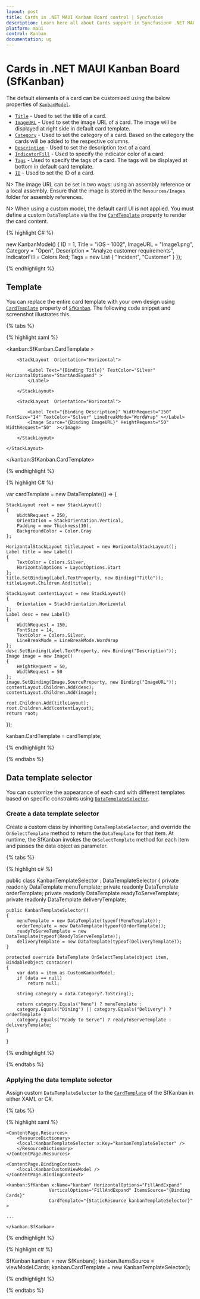 ```yaml
---
layout: post
title: Cards in .NET MAUI Kanban Board control | Syncfusion
description: Learn here all about Cards support in Syncfusion® .NET MAUI Kanban Board (SfKanban) control, its elements and more.
platform: maui
control: Kanban
documentation: ug
---
```


# Cards in .NET MAUI Kanban Board (SfKanban)

The default elements of a card can be customized using the below properties of [`KanbanModel`](https://help.syncfusion.com/cr/maui/Syncfusion.Maui.Kanban.KanbanModel.html).

* [`Title`](https://help.syncfusion.com/cr/maui/Syncfusion.Maui.Kanban.KanbanModel.html#Syncfusion_Maui_Kanban_KanbanModel_Title) - Used to set the title of a card.
* [`ImageURL`](https://help.syncfusion.com/cr/maui/Syncfusion.Maui.Kanban.KanbanModel.html#Syncfusion_Maui_Kanban_KanbanModel_ImageURL) - Used to set the image URL of a card. The image will be displayed at right side in default card template.
* [`Category`](https://help.syncfusion.com/cr/maui/Syncfusion.Maui.Kanban.KanbanModel.html#Syncfusion_Maui_Kanban_KanbanModel_Category) - Used to set the category of a card. Based on the category the cards will be added to the respective columns. 
* [`Description`](https://help.syncfusion.com/cr/maui/Syncfusion.Maui.Kanban.KanbanModel.html#Syncfusion_Maui_Kanban_KanbanModel_Description) - Used to set the description text of a card.
* [`IndicatorFill`](https://help.syncfusion.com/cr/maui/Syncfusion.Maui.Kanban.KanbanModel.html#Syncfusion_Maui_Kanban_KanbanModel_IndicatorFill) - Used to specify the indicator color of a card.
* [`Tags`](https://help.syncfusion.com/cr/maui/Syncfusion.Maui.Kanban.KanbanModel.html#Syncfusion_Maui_Kanban_KanbanModel_Tags) - Used to specify the tags of a card. The tags will be displayed at bottom in default card template.
* [`ID`](https://help.syncfusion.com/cr/maui/Syncfusion.Maui.Kanban.KanbanModel.html#Syncfusion_Maui_Kanban_KanbanModel_ID) - Used to set the ID of a card.

N> The image URL can be set in two ways: using an assembly reference or a local assembly. Ensure that the image is stored in the `Resources/Images` folder for assembly references.

N> When using a custom model, the default card UI is not applied. You must define a custom `DataTemplate` via the the [`CardTemplate`](https://help.syncfusion.com/cr/maui/Syncfusion.Maui.Kanban.SfKanban.html#Syncfusion_Maui_Kanban_SfKanban_CardTemplate) property to render the card content.

{% highlight C# %}

new KanbanModel()
{
    ID = 1,
    Title = "iOS - 1002",
    ImageURL = "Image1.png",
    Category = "Open",
    Description = "Analyze customer requirements",
    IndicatorFill = Colors.Red;
    Tags = new List<string> { "Incident", "Customer" }
});

{% endhighlight %}

## Template

You can replace the entire card template with your own design using [`CardTemplate`](https://help.syncfusion.com/cr/maui/Syncfusion.Maui.Kanban.SfKanban.html#Syncfusion_Maui_Kanban_SfKanban_CardTemplate) property of [`SfKanban`](https://help.syncfusion.com/cr/maui/Syncfusion.Maui.Kanban.SfKanban.html). The following code snippet and screenshot illustrates this.

{% tabs %}

{% highlight xaml %}

<kanban:SfKanban.CardTemplate >

<DataTemplate>
    <StackLayout WidthRequest="250" Orientation="Vertical" BackgroundColor="Gray" Padding="10,10,10,10"> 
        
        <StackLayout  Orientation="Horizontal"> 

            <Label Text="{Binding Title}" TextColor="Silver" HorizontalOptions="StartAndExpand" >
            </Label>

        </StackLayout>      

        <StackLayout  Orientation="Horizontal"> 

            <Label Text="{Binding Description}" WidthRequest="150" FontSize="14" TextColor="Silver" LineBreakMode="WordWrap" ></Label>                    
            <Image Source="{Binding ImageURL}" HeightRequest="50" WidthRequest="50"  ></Image>

        </StackLayout>
        
    </StackLayout>
</DataTemplate>

</kanban:SfKanban.CardTemplate>

{% endhighlight %}

{% highlight C# %}

var cardTemplate = new DataTemplate(() =>
{

    StackLayout root = new StackLayout()
    {
        WidthRequest = 250,
        Orientation = StackOrientation.Vertical,
        Padding = new Thickness(10),
        BackgroundColor = Color.Gray
    };

    HorizontalStackLayout titleLayout = new HorizontalStackLayout();
    Label title = new Label()
    {
        TextColor = Colors.Silver,
        HorizontalOptions = LayoutOptions.Start
    };
    title.SetBinding(Label.TextProperty, new Binding("Title"));
    titleLayout.Children.Add(title);

    StackLayout contentLayout = new StackLayout()
    {
        Orientation = StackOrientation.Horizontal
    };
    Label desc = new Label()
    {
        WidthRequest = 150,
        FontSize = 14,
        TextColor = Colors.Silver,
        LineBreakMode = LineBreakMode.WordWrap
    };
    desc.SetBinding(Label.TextProperty, new Binding("Description"));
    Image image = new Image()
    {
        HeightRequest = 50,
        WidthRequest = 50
    };
    image.SetBinding(Image.SourceProperty, new Binding("ImageURL"));
    contentLayout.Children.Add(desc);
    contentLayout.Children.Add(image);

    root.Children.Add(titleLayout);
    root.Children.Add(contentLayout);
    return root;
});

kanban.CardTemplate = cardTemplate;

{% endhighlight %}

{% endtabs %}

## Data template selector

You can customize the appearance of each card with different templates based on specific constraints using [`DataTemplateSelector`](https://learn.microsoft.com/en-us/dotnet/api/microsoft.maui.controls.datatemplateselector?view=net-maui-8.0).

### Create a data template selector

Create a custom class by inheriting `DataTemplateSelector`, and override the `OnSelectTemplate` method to return the `DataTemplate` for that item. At runtime, the SfKanban invokes the `OnSelectTemplate` method for each item and passes the data object as parameter.

{% tabs %}

{% highlight c# %}

public class KanbanTemplateSelector : DataTemplateSelector
{
    private readonly DataTemplate menuTemplate;
    private readonly DataTemplate orderTemplate;
    private readonly DataTemplate readyToServeTemplate;
    private readonly DataTemplate deliveryTemplate;

    public KanbanTemplateSelector()
    {
        menuTemplate = new DataTemplate(typeof(MenuTemplate));
        orderTemplate = new DataTemplate(typeof(OrderTemplate));
        readyToServeTemplate = new DataTemplate(typeof(ReadyToServeTemplate));
        deliveryTemplate = new DataTemplate(typeof(DeliveryTemplate));
    }

    protected override DataTemplate OnSelectTemplate(object item, BindableObject container)
    {
        var data = item as CustomKanbanModel;
        if (data == null)
            return null;

        string category = data.Category?.ToString();

        return category.Equals("Menu") ? menuTemplate : 
        category.Equals("Dining") || category.Equals("Delivery") ? orderTemplate : 
        category.Equals("Ready to Serve") ? readyToServeTemplate : deliveryTemplate;
    }
}

{% endhighlight %}

{% endtabs %}

### Applying the data template selector

Assign custom `DataTemplateSelector` to the [`CardTemplate`](https://help.syncfusion.com/cr/maui/Syncfusion.Maui.Kanban.SfKanban.html#Syncfusion_Maui_Kanban_SfKanban_CardTemplate) of the SfKanban in either XAML or C#.

{% tabs %}

{% highlight xaml %}

<ContentPage xmlns="http://schemas.microsoft.com/dotnet/2021/maui"
            xmlns:x="http://schemas.microsoft.com/winfx/2009/xaml"
            x:Class="SimpleSample.MainPage"
            xmlns:kanban="clr-namespace:Syncfusion.Maui.Kanban;assembly=Syncfusion.Maui.Kanban"
            xmlns:local="clr-namespace:SimpleSample;assembly=SimpleSample">
            
    <ContentPage.Resources>
        <ResourceDictionary>
        <local:KanbanTemplateSelector x:Key="kanbanTemplateSelector" />
        </ResourceDictionary>
    </ContentPage.Resources>

    <ContentPage.BindingContext>
        <local:KanbanCustomViewModel />
    </ContentPage.BindingContext>
            
    <kanban:SfKanban x:Name="kanban" HorizontalOptions="FillAndExpand"
                    VerticalOptions="FillAndExpand" ItemsSource="{Binding Cards}"
                    CardTemplate="{StaticResource kanbanTemplateSelector}" >
                
    ...
                
    </kanban:SfKanban>

</ContentPage>

{% endhighlight %}

{% highlight c# %}

SfKanban kanban = new SfKanban();
kanban.ItemsSource = viewModel.Cards;
kanban.CardTemplate = new KanbanTemplateSelector();
      
{% endhighlight %}

{% endtabs %}